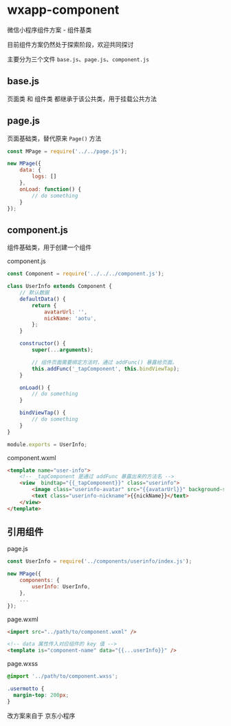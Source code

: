 # wxapp-component
微信小程序组件方案 - 组件基类

目前组件方案仍然处于探索阶段，欢迎共同探讨

主要分为三个文件 `base.js`、`page.js`、`component.js`

## base.js

页面类 和 组件类 都继承于该公共类，用于挂载公共方法

## page.js

页面基础类，替代原来 `Page()` 方法

```js
const MPage = require('../../page.js');

new MPage({
    data: {
        logs: []
    },
    onLoad: function() {
        // do something
    }
});

```

## component.js

组件基础类，用于创建一个组件

component.js
```js
const Component = require('../../../component.js');

class UserInfo extends Component {
    // 默认数据
    defaultData() {
        return {
            avatarUrl: '',
            nickName: 'aotu',
        };
    }

    constructor() {
        super(...arguments);

        // 组件页面需要绑定方法时，通过 addFunc() 暴露给页面。
        this.addFunc('_tapComponent', this.bindViewTap);
    }

    onLoad() {
        // do something
    }

    bindViewTap() {
        // do something
    }
}

module.exports = UserInfo;
```

component.wxml
```html
<template name="user-info">
    <!-- _tapComponent 是通过 addFunc 暴露出来的方法名 -->
    <view  bindtap="{{_tapComponent}}" class="userinfo">
        <image class="userinfo-avatar" src="{{avatarUrl}}" background-size="cover"></image>
        <text class="userinfo-nickname">{{nickName}}</text>
    </view>
</template>
```


## 引用组件

page.js
```js
const UserInfo = require('../components/userinfo/index.js');

new MPage({
    components: {
        userInfo: UserInfo,
    },
    ...
});
```

page.wxml
```html
<import src="../path/to/component.wxml" />

<!-- data 属性传入对应组件的 key 值 -->
<template is="component-name" data="{{...userInfo}}" />

```

page.wxss
```css
@import '../path/to/component.wxss';

.usermotto {
  margin-top: 200px;
}
```

改方案来自于 京东小程序

